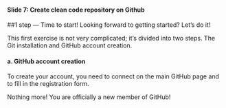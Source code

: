 #### Slide 7: Create clean code repository on Github

##1 step — Time to start!
Looking forward to getting started? Let’s do it!

This first exercise is not very complicated; it’s divided into two steps. The Git installation and GitHub account creation.

#### a. GitHub account creation

To create your account, you need to connect on the main GitHub page and to fill in the registration form.

Nothing more! You are officially a new member of GitHub!
